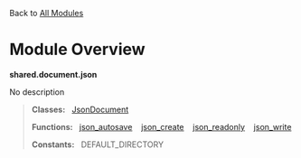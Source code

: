 Back to [All Modules](https://github.com/pyrustic/shared/blob/master/docs/modules/README.md#readme)

# Module Overview

**shared.document.json**
 
No description

> **Classes:** &nbsp; [JsonDocument](https://github.com/pyrustic/shared/blob/master/docs/modules/content/shared.document.json/content/classes/JsonDocument.md#class-jsondocument)
>
> **Functions:** &nbsp; [json\_autosave](https://github.com/pyrustic/shared/blob/master/docs/modules/content/shared.document.json/content/functions.md#json_autosave) &nbsp;&nbsp; [json\_create](https://github.com/pyrustic/shared/blob/master/docs/modules/content/shared.document.json/content/functions.md#json_create) &nbsp;&nbsp; [json\_readonly](https://github.com/pyrustic/shared/blob/master/docs/modules/content/shared.document.json/content/functions.md#json_readonly) &nbsp;&nbsp; [json\_write](https://github.com/pyrustic/shared/blob/master/docs/modules/content/shared.document.json/content/functions.md#json_write)
>
> **Constants:** &nbsp; DEFAULT_DIRECTORY
